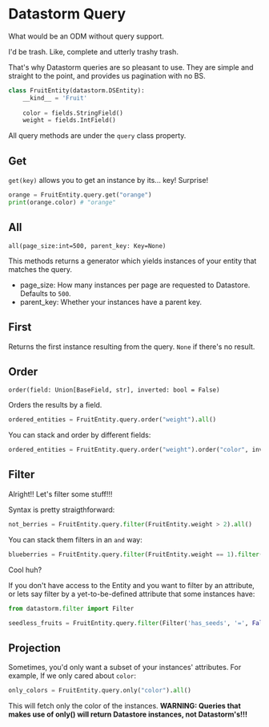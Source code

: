 # Datastorm Query

What would be an ODM without query support.

I'd be trash. Like, complete and utterly trashy trash.

That's why Datastorm queries are so pleasant to use. They are simple and straight to the point, and provides us pagination with no BS.

```python
class FruitEntity(datastorm.DSEntity):
	__kind__ = 'Fruit'
	
	color = fields.StringField()
	weight = fields.IntField()

```

All query methods are under the `query` class property.

## Get

`get(key)` allows you to get an instance by its... key! Surprise!

```python
orange = FruitEntity.query.get("orange")
print(orange.color) # "orange"
```

## All

`all(page_size:int=500, parent_key: Key=None)`

This methods returns a generator which yields instances of your entity that matches the query.

* page_size: How many instances per page are requested to Datastore. Defaults to `500`.
* parent_key: Whether your instances have a parent key.

## First

Returns the first instance resulting from the query. `None` if there's no result.

## Order

`order(field: Union[BaseField, str], inverted: bool = False)`

Orders the results by a field.

```python
ordered_entities = FruitEntity.query.order("weight").all()
```

You can stack and order by different fields:

```python
ordered_entities = FruitEntity.query.order("weight").order("color", inverted=True).all()
```

## Filter

Alright!! Let's filter some stuff!!!

Syntax is pretty straigthforward:

```python
not_berries = FruitEntity.query.filter(FruitEntity.weight > 2).all()
```

You can stack them filters in an `and` way:

```python
blueberries = FruitEntity.query.filter(FruitEntity.weight == 1).filter(FruitEntity.color == "blue").all()
```

Cool huh?

If you don't have access to the Entity and you want to filter by an attribute, or lets say filter by a yet-to-be-defined attribute that some instances have:

```python
from datastorm.filter import Filter

seedless_fruits = FruitEntity.query.filter(Filter('has_seeds', '=', False)).all()
```


## Projection

Sometimes, you'd only want a subset of your instances' attributes. For example, If we only cared about `color`:

```python
only_colors = FruitEntity.query.only("color").all()
```

This will fetch only the color of the instances. 
**WARNING: Queries that makes use of only() will return Datastore instances, not Datastorm's!!!**

